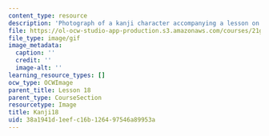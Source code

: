 ```yaml
---
content_type: resource
description: 'Photograph of a kanji character accompanying a lesson on Japanese. '
file: https://ol-ocw-studio-app-production.s3.amazonaws.com/courses/21g-504-japanese-iv-spring-2009/38a1941d1eefc16b126497546a89953a_Kanji18.gif
file_type: image/gif
image_metadata:
  caption: ''
  credit: ''
  image-alt: ''
learning_resource_types: []
ocw_type: OCWImage
parent_title: Lesson 18
parent_type: CourseSection
resourcetype: Image
title: Kanji18
uid: 38a1941d-1eef-c16b-1264-97546a89953a
---
```

